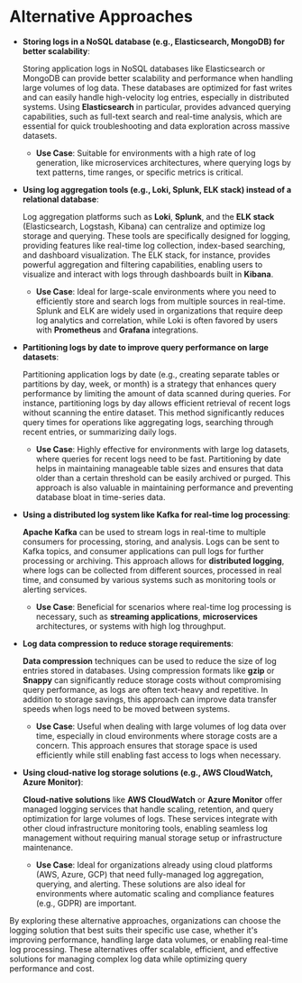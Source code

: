 # Alternative Approaches

- **Storing logs in a NoSQL database (e.g., Elasticsearch, MongoDB) for better scalability**:
    
    Storing application logs in NoSQL databases like Elasticsearch or MongoDB can provide better scalability and performance when handling large volumes of log data. These databases are optimized for fast writes and can easily handle high-velocity log entries, especially in distributed systems. Using **Elasticsearch** in particular, provides advanced querying capabilities, such as full-text search and real-time analysis, which are essential for quick troubleshooting and data exploration across massive datasets.
    
    - **Use Case**: Suitable for environments with a high rate of log generation, like microservices architectures, where querying logs by text patterns, time ranges, or specific metrics is critical.
- **Using log aggregation tools (e.g., Loki, Splunk, ELK stack) instead of a relational database**:
    
    Log aggregation platforms such as **Loki**, **Splunk**, and the **ELK stack** (Elasticsearch, Logstash, Kibana) can centralize and optimize log storage and querying. These tools are specifically designed for logging, providing features like real-time log collection, index-based searching, and dashboard visualization. The ELK stack, for instance, provides powerful aggregation and filtering capabilities, enabling users to visualize and interact with logs through dashboards built in **Kibana**.
    
    - **Use Case**: Ideal for large-scale environments where you need to efficiently store and search logs from multiple sources in real-time. Splunk and ELK are widely used in organizations that require deep log analytics and correlation, while Loki is often favored by users with **Prometheus** and **Grafana** integrations.
- **Partitioning logs by date to improve query performance on large datasets**:
    
    Partitioning application logs by date (e.g., creating separate tables or partitions by day, week, or month) is a strategy that enhances query performance by limiting the amount of data scanned during queries. For instance, partitioning logs by day allows efficient retrieval of recent logs without scanning the entire dataset. This method significantly reduces query times for operations like aggregating logs, searching through recent entries, or summarizing daily logs.
    
    - **Use Case**: Highly effective for environments with large log datasets, where queries for recent logs need to be fast. Partitioning by date helps in maintaining manageable table sizes and ensures that data older than a certain threshold can be easily archived or purged. This approach is also valuable in maintaining performance and preventing database bloat in time-series data.
- **Using a distributed log system like Kafka for real-time log processing**:
    
    **Apache Kafka** can be used to stream logs in real-time to multiple consumers for processing, storing, and analysis. Logs can be sent to Kafka topics, and consumer applications can pull logs for further processing or archiving. This approach allows for **distributed logging**, where logs can be collected from different sources, processed in real time, and consumed by various systems such as monitoring tools or alerting services.
    
    - **Use Case**: Beneficial for scenarios where real-time log processing is necessary, such as **streaming applications**, **microservices** architectures, or systems with high log throughput.
- **Log data compression to reduce storage requirements**:
    
    **Data compression** techniques can be used to reduce the size of log entries stored in databases. Using compression formats like **gzip** or **Snappy** can significantly reduce storage costs without compromising query performance, as logs are often text-heavy and repetitive. In addition to storage savings, this approach can improve data transfer speeds when logs need to be moved between systems.
    
    - **Use Case**: Useful when dealing with large volumes of log data over time, especially in cloud environments where storage costs are a concern. This approach ensures that storage space is used efficiently while still enabling fast access to logs when necessary.
- **Using cloud-native log storage solutions (e.g., AWS CloudWatch, Azure Monitor)**:
    
    **Cloud-native solutions** like **AWS CloudWatch** or **Azure Monitor** offer managed logging services that handle scaling, retention, and query optimization for large volumes of logs. These services integrate with other cloud infrastructure monitoring tools, enabling seamless log management without requiring manual storage setup or infrastructure maintenance.
    
    - **Use Case**: Ideal for organizations already using cloud platforms (AWS, Azure, GCP) that need fully-managed log aggregation, querying, and alerting. These solutions are also ideal for environments where automatic scaling and compliance features (e.g., GDPR) are important.

By exploring these alternative approaches, organizations can choose the logging solution that best suits their specific use case, whether it's improving performance, handling large data volumes, or enabling real-time log processing. These alternatives offer scalable, efficient, and effective solutions for managing complex log data while optimizing query performance and cost.